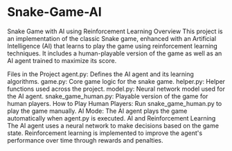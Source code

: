 # Snake-Game-AI

Snake Game with AI using Reinforcement Learning
Overview
This project is an implementation of the classic Snake game, enhanced with an Artificial Intelligence (AI) that learns to play the game using reinforcement learning techniques. It includes a human-playable version of the game as well as an AI agent trained to maximize its score.

Files in the Project
agent.py: Defines the AI agent and its learning algorithms.
game.py: Core game logic for the snake game.
helper.py: Helper functions used across the project.
model.py: Neural network model used for the AI agent.
snake_game_human.py: Playable version of the game for human players.
How to Play
Human Players: Run snake_game_human.py to play the game manually.
AI Mode: The AI agent plays the game automatically when agent.py is executed.
AI and Reinforcement Learning
The AI agent uses a neural network to make decisions based on the game state.
Reinforcement learning is implemented to improve the agent's performance over time through rewards and penalties.